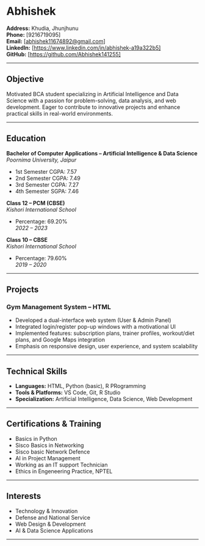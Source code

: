 # Abhishek

**Address:** Khudia, Jhunjhunu  
**Phone:** [9216719095]  
**Email:** [abhishek11674892@gmail.com]  
**LinkedIn:** [https://www.linkedin.com/in/abhishek-a19a322b5]  
**GitHub:** [https://github.com/Abhishek141255]  

---

## Objective
Motivated BCA student specializing in Artificial Intelligence and Data Science with a passion for problem-solving, data analysis, and web development. Eager to contribute to innovative projects and enhance practical skills in real-world environments.

---

## Education

**Bachelor of Computer Applications – Artificial Intelligence & Data Science**  
*Poornima University, Jaipur*  
- 1st Semester CGPA: 7.57  
- 2nd Semester CGPA: 7.49  
- 3rd Semester CGPA: 7.27
- 4th Semester SGPA: 7.46 

**Class 12 – PCM (CBSE)**  
*Kishori International School*  
- Percentage: 69.20%  
*2022 – 2023*

**Class 10 – CBSE**  
*Kishori International School*  
- Percentage: 79.60%  
*2019 – 2020*

---

## Projects

### Gym Management System – HTML  
- Developed a dual-interface web system (User & Admin Panel)  
- Integrated login/register pop-up windows with a motivational UI  
- Implemented features: subscription plans, trainer profiles, workout/diet plans, and Google Maps integration  
- Emphasis on responsive design, user experience, and system scalability  

---

## Technical Skills

- **Languages:** HTML, Python (basic), R PRogramming  
- **Tools & Platforms:** VS Code, Git, R Studio
- **Specialization:** Artificial Intelligence, Data Science, Web Development

---

## Certifications & Training
- Basics in Python
- Sisco Basics in Networking
- Sisco basic Network Defence
- AI in Project Management
- Working as an IT support Technician
- Ethics in Engeneering Practice, NPTEL
---

## Interests

- Technology & Innovation  
- Defense and National Service  
- Web Design & Development  
- AI & Data Science Applications

---
